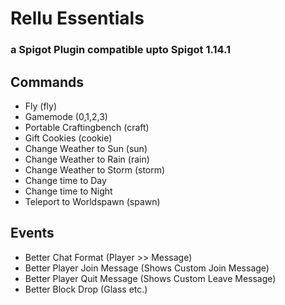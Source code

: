 # Rellu Essentials

### a Spigot Plugin compatible upto Spigot 1.14.1

## Commands
* Fly (fly)
* Gamemode (0,1,2,3)
* Portable Craftingbench (craft)
* Gift Cookies (cookie)
* Change Weather to Sun (sun)
* Change Weather to Rain (rain)
* Change Weather to Storm (storm)
* Change time to Day
* Change time to Night
* Teleport to Worldspawn (spawn)

## Events
* Better Chat Format (Player >> Message)
* Better Player Join Message (Shows Custom Join Message)
* Better Player Quit Message (Shows Custom Leave Message)
* Better Block Drop (Glass etc.)

